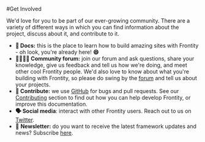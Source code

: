 #Get Involved

We'd love for you to be part of our ever-growing community. There are a variety of different ways in which you can find information about the project, discuss about it, and contribute to it.

* **📖  Docs:** this is the place to learn how to build amazing sites with Frontity - oh look, you're already here! **😄**
* **👨‍👩‍👧‍👦  Community forum:** join our forum and ask questions, share your knowledge, give us feedback and tell us how we're doing, and meet other cool Frontity people. We'd also love to know about what you're building with Frontity, so please do swing by the [forum](https://community.frontity.org/) and tell us about your projects.
* **🐞  Contribute:** we use [GitHub](https://github.com/frontity/frontity) for bugs and pull requests. See our [Contributing](contributing/README.md) section to find out how you can help develop Frontity, or improve this documentation.
* **🗣  Social media**: interact with other Frontity users. Reach out to us on [Twitter](https://twitter.com/frontity).
* 💌  **Newsletter:** do you want to receive the latest framework updates and news? Subscribe [here](https://frontity.org/#newsletter).
